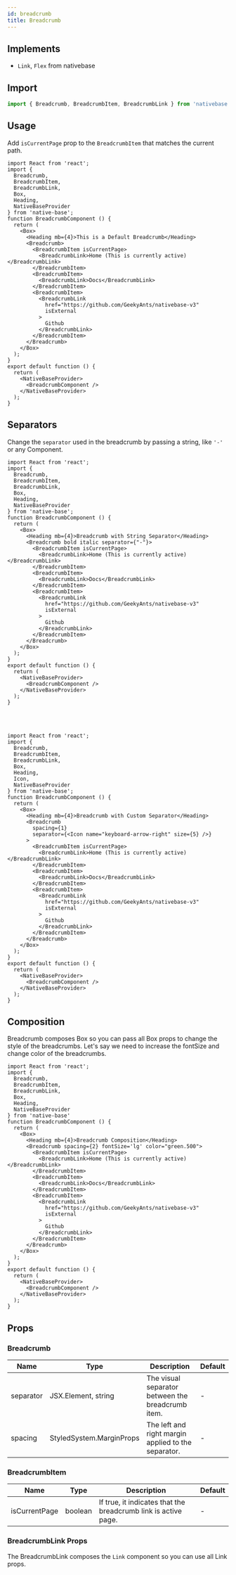 ```yaml
---
id: breadcrumb
title: Breadcrumb
---
```


## Implements

- `Link`, `Flex` from nativebase

## Import

```jsx
import { Breadcrumb, BreadcrumbItem, BreadcrumbLink } from 'nativebase';
```

## Usage

Add `isCurrentPage` prop to the `BreadcrumbItem` that matches the current path.

```SnackPlayer name=Breadcrumb%20Usage
import React from 'react';
import {
  Breadcrumb,
  BreadcrumbItem,
  BreadcrumbLink,
  Box,
  Heading,
  NativeBaseProvider
} from 'native-base';
function BreadcrumbComponent () {
  return (
    <Box>
      <Heading mb={4}>This is a Default Breadcrumb</Heading>
      <Breadcrumb>
        <BreadcrumbItem isCurrentPage>
          <BreadcrumbLink>Home (This is currently active)</BreadcrumbLink>
        </BreadcrumbItem>
        <BreadcrumbItem>
          <BreadcrumbLink>Docs</BreadcrumbLink>
        </BreadcrumbItem>
        <BreadcrumbItem>
          <BreadcrumbLink
            href="https://github.com/GeekyAnts/nativebase-v3"
            isExternal
          >
            Github
          </BreadcrumbLink>
        </BreadcrumbItem>
      </Breadcrumb>
    </Box>
  );
}
export default function () {
  return (
    <NativeBaseProvider>
      <BreadcrumbComponent />
    </NativeBaseProvider>
  );
}
```

## Separators

Change the `separator` used in the breadcrumb by passing a string, like `'-'` or any Component.

```SnackPlayer name=Breadcrumb%20Separators
import React from 'react';
import {
  Breadcrumb,
  BreadcrumbItem,
  BreadcrumbLink,
  Box,
  Heading,
  NativeBaseProvider
} from 'native-base';
function BreadcrumbComponent () {
  return (
    <Box>
      <Heading mb={4}>Breadcrumb with String Separator</Heading>
      <Breadcrumb bold italic separator={"-"}>
        <BreadcrumbItem isCurrentPage>
          <BreadcrumbLink>Home (This is currently active)</BreadcrumbLink>
        </BreadcrumbItem>
        <BreadcrumbItem>
          <BreadcrumbLink>Docs</BreadcrumbLink>
        </BreadcrumbItem>
        <BreadcrumbItem>
          <BreadcrumbLink
            href="https://github.com/GeekyAnts/nativebase-v3"
            isExternal
          >
            Github
          </BreadcrumbLink>
        </BreadcrumbItem>
      </Breadcrumb>
    </Box>
  );
}
export default function () {
  return (
    <NativeBaseProvider>
      <BreadcrumbComponent />
    </NativeBaseProvider>
  );
}
```

<br/>
<br/>

```SnackPlayer name=Breadcrumb%20Example
import React from 'react';
import {
  Breadcrumb,
  BreadcrumbItem,
  BreadcrumbLink,
  Box,
  Heading,
  Icon,
  NativeBaseProvider
} from 'native-base';
function BreadcrumbComponent () {
  return (
    <Box>
      <Heading mb={4}>Breadcrumb with Custom Separator</Heading>
      <Breadcrumb
        spacing={1}
        separator={<Icon name="keyboard-arrow-right" size={5} />}
      >
        <BreadcrumbItem isCurrentPage>
          <BreadcrumbLink>Home (This is currently active)</BreadcrumbLink>
        </BreadcrumbItem>
        <BreadcrumbItem>
          <BreadcrumbLink>Docs</BreadcrumbLink>
        </BreadcrumbItem>
        <BreadcrumbItem>
          <BreadcrumbLink
            href="https://github.com/GeekyAnts/nativebase-v3"
            isExternal
          >
            Github
          </BreadcrumbLink>
        </BreadcrumbItem>
      </Breadcrumb>
    </Box>
  );
}
export default function () {
  return (
    <NativeBaseProvider>
      <BreadcrumbComponent />
    </NativeBaseProvider>
  );
}
```

## Composition

Breadcrumb composes Box so you can pass all Box props to change the style of the breadcrumbs. Let's say we need to increase the fontSize and change color of the breadcrumbs.

```SnackPlayer name=Breadcrumb%20Composition
import React from 'react';
import {
  Breadcrumb,
  BreadcrumbItem,
  BreadcrumbLink,
  Box,
  Heading,
  NativeBaseProvider
} from 'native-base'
function BreadcrumbComponent () {
  return (
    <Box>
      <Heading mb={4}>Breadcrumb Composition</Heading>
      <Breadcrumb spacing={2} fontSize='lg' color="green.500">
        <BreadcrumbItem isCurrentPage>
          <BreadcrumbLink>Home (This is currently active)</BreadcrumbLink>
        </BreadcrumbItem>
        <BreadcrumbItem>
          <BreadcrumbLink>Docs</BreadcrumbLink>
        </BreadcrumbItem>
        <BreadcrumbItem>
          <BreadcrumbLink
            href="https://github.com/GeekyAnts/nativebase-v3"
            isExternal
          >
            Github
          </BreadcrumbLink>
        </BreadcrumbItem>
      </Breadcrumb>
    </Box>
  );
}
export default function () {
  return (
    <NativeBaseProvider>
      <BreadcrumbComponent />
    </NativeBaseProvider>
  );
}
```

## Props

### Breadcrumb

| Name      | Type                     | Description                                         | Default |
| --------- | ------------------------ | --------------------------------------------------- | ------- |
| separator | JSX.Element, string      | The visual separator between the breadcrumb item.   | -       |
| spacing   | StyledSystem.MarginProps | The left and right margin applied to the separator. | -       |

### BreadcrumbItem

| Name          | Type    | Description                                                    | Default |
| ------------- | ------- | -------------------------------------------------------------- | ------- |
| isCurrentPage | boolean | If true, it indicates that the breadcrumb link is active page. | -       |

### **BreadcrumbLink Props**

The BreadcrumbLink composes the `Link` component so you can use all Link props.
